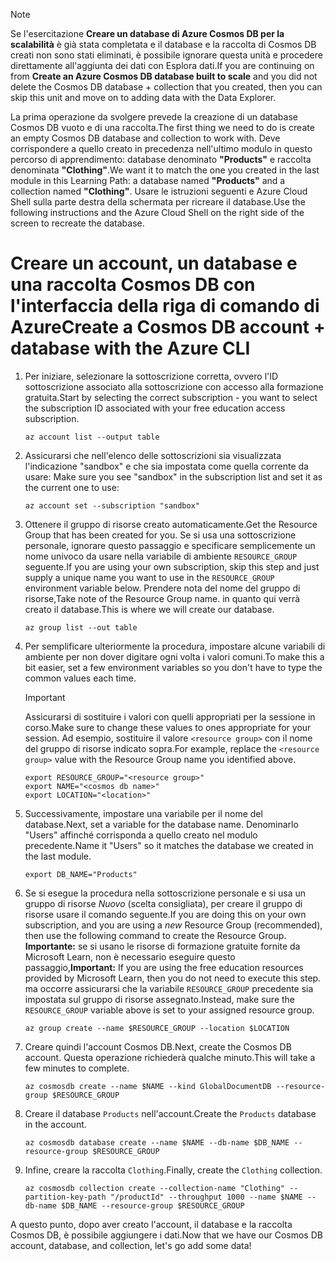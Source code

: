> [!NOTE]
> <span data-ttu-id="6671c-101">Se l'esercitazione **Creare un database di Azure Cosmos DB per la scalabilità** è già stata completata e il database e la raccolta di Cosmos DB creati non sono stati eliminati, è possibile ignorare questa unità e procedere direttamente all'aggiunta dei dati con Esplora dati.</span><span class="sxs-lookup"><span data-stu-id="6671c-101">If you are continuing on from **Create an Azure Cosmos DB database built to scale** and you did not delete the Cosmos DB database + collection that you created, then you can skip this unit and move on to adding data with the Data Explorer.</span></span>

<span data-ttu-id="6671c-102">La prima operazione da svolgere prevede la creazione di un database Cosmos DB vuoto e di una raccolta.</span><span class="sxs-lookup"><span data-stu-id="6671c-102">The first thing we need to do is create an empty Cosmos DB database and collection to work with.</span></span> <span data-ttu-id="6671c-103">Deve corrispondere a quello creato in precedenza nell'ultimo modulo in questo percorso di apprendimento: database denominato **"Products"** e raccolta denominata **"Clothing"**.</span><span class="sxs-lookup"><span data-stu-id="6671c-103">We want it to match the one you created in the last module in this Learning Path: a database named **"Products"** and a collection named **"Clothing"**.</span></span> <span data-ttu-id="6671c-104">Usare le istruzioni seguenti e Azure Cloud Shell sulla parte destra della schermata per ricreare il database.</span><span class="sxs-lookup"><span data-stu-id="6671c-104">Use the following instructions and the Azure Cloud Shell on the right side of the screen to recreate the database.</span></span>

# <a name="create-a-cosmos-db-account--database-with-the-azure-cli"></a><span data-ttu-id="6671c-105">Creare un account, un database e una raccolta Cosmos DB con l'interfaccia della riga di comando di Azure</span><span class="sxs-lookup"><span data-stu-id="6671c-105">Create a Cosmos DB account + database with the Azure CLI</span></span>

1. <span data-ttu-id="6671c-106">Per iniziare, selezionare la sottoscrizione corretta, ovvero l'ID sottoscrizione associato alla sottoscrizione con accesso alla formazione gratuita.</span><span class="sxs-lookup"><span data-stu-id="6671c-106">Start by selecting the correct subscription - you want to select the subscription ID associated with your free education access subscription.</span></span>

    ```azurecli
    az account list --output table
    ```

1. <span data-ttu-id="6671c-107">Assicurarsi che nell'elenco delle sottoscrizioni sia visualizzata l'indicazione "sandbox" e che sia impostata come quella corrente da usare: <!-- TODO: get official name here --></span><span class="sxs-lookup"><span data-stu-id="6671c-107">Make sure you see "sandbox" in the subscription list and set it as the current one to use: <!-- TODO: get official name here --></span></span>

    ```azurecli
    az account set --subscription "sandbox"
    ```
    
1. <span data-ttu-id="6671c-108">Ottenere il gruppo di risorse creato automaticamente.</span><span class="sxs-lookup"><span data-stu-id="6671c-108">Get the Resource Group that has been created for you.</span></span> <span data-ttu-id="6671c-109">Se si usa una sottoscrizione personale, ignorare questo passaggio e specificare semplicemente un nome univoco da usare nella variabile di ambiente `RESOURCE_GROUP` seguente.</span><span class="sxs-lookup"><span data-stu-id="6671c-109">If you are using your own subscription, skip this step and just supply a unique name you want to use in the `RESOURCE_GROUP` environment variable below.</span></span> <span data-ttu-id="6671c-110">Prendere nota del nome del gruppo di risorse,</span><span class="sxs-lookup"><span data-stu-id="6671c-110">Take note of the Resource Group name.</span></span> <span data-ttu-id="6671c-111">in quanto qui verrà creato il database.</span><span class="sxs-lookup"><span data-stu-id="6671c-111">This is where we will create our database.</span></span> <!-- Do we get a token for this? -->

    ```azurecli
    az group list --out table
    ```

1. <span data-ttu-id="6671c-112">Per semplificare ulteriormente la procedura, impostare alcune variabili di ambiente per non dover digitare ogni volta i valori comuni.</span><span class="sxs-lookup"><span data-stu-id="6671c-112">To make this a bit easier, set a few environment variables so you don't have to type the common values each time.</span></span> 

    > [!IMPORTANT]
    > <span data-ttu-id="6671c-113">Assicurarsi di sostituire i valori con quelli appropriati per la sessione in corso.</span><span class="sxs-lookup"><span data-stu-id="6671c-113">Make sure to change these values to ones appropriate for your session.</span></span> <span data-ttu-id="6671c-114">Ad esempio, sostituire il valore `<resource group>` con il nome del gruppo di risorse indicato sopra.</span><span class="sxs-lookup"><span data-stu-id="6671c-114">For example, replace the `<resource group>` value with the Resource Group name you identified above.</span></span>

    ```azurecli
    export RESOURCE_GROUP="<resource group>"
    export NAME="<cosmos db name>"
    export LOCATION="<location>"
    ```
    
1. <span data-ttu-id="6671c-115">Successivamente, impostare una variabile per il nome del database.</span><span class="sxs-lookup"><span data-stu-id="6671c-115">Next, set a variable for the database name.</span></span> <span data-ttu-id="6671c-116">Denominarlo "Users" affinché corrisponda a quello creato nel modulo precedente.</span><span class="sxs-lookup"><span data-stu-id="6671c-116">Name it "Users" so it matches the database we created in the last module.</span></span>

    ```azurecli
    export DB_NAME="Products"
    ```
    
1. <span data-ttu-id="6671c-117">Se si esegue la procedura nella sottoscrizione personale e si usa un gruppo di risorse _Nuovo_ (scelta consigliata), per creare il gruppo di risorse usare il comando seguente.</span><span class="sxs-lookup"><span data-stu-id="6671c-117">If you are doing this on your own subscription, and you are using a _new_ Resource Group (recommended), then use the following command to create the Resource Group.</span></span> <span data-ttu-id="6671c-118">**Importante:** se si usano le risorse di formazione gratuite fornite da Microsoft Learn, non è necessario eseguire questo passaggio,</span><span class="sxs-lookup"><span data-stu-id="6671c-118">**Important:** If you are using the free education resources provided by Microsoft Learn, then you do not need to execute this step.</span></span> <span data-ttu-id="6671c-119">ma occorre assicurarsi che la variabile `RESOURCE_GROUP` precedente sia impostata sul gruppo di risorse assegnato.</span><span class="sxs-lookup"><span data-stu-id="6671c-119">Instead, make sure the `RESOURCE_GROUP` variable above is set to your assigned resource group.</span></span>

    ```azurecli
    az group create --name $RESOURCE_GROUP --location $LOCATION
    ```
    
1. <span data-ttu-id="6671c-120">Creare quindi l'account Cosmos DB.</span><span class="sxs-lookup"><span data-stu-id="6671c-120">Next, create the Cosmos DB account.</span></span> <span data-ttu-id="6671c-121">Questa operazione richiederà qualche minuto.</span><span class="sxs-lookup"><span data-stu-id="6671c-121">This will take a few minutes to complete.</span></span>

    ```azurecli
    az cosmosdb create --name $NAME --kind GlobalDocumentDB --resource-group $RESOURCE_GROUP
    ```
    
1. <span data-ttu-id="6671c-122">Creare il database `Products` nell'account.</span><span class="sxs-lookup"><span data-stu-id="6671c-122">Create the `Products` database in the account.</span></span>

    ```azurecli
    az cosmosdb database create --name $NAME --db-name $DB_NAME --resource-group $RESOURCE_GROUP
    ```
    
1. <span data-ttu-id="6671c-123">Infine, creare la raccolta `Clothing`.</span><span class="sxs-lookup"><span data-stu-id="6671c-123">Finally, create the `Clothing` collection.</span></span>

    ```azurecli
    az cosmosdb collection create --collection-name "Clothing" --partition-key-path "/productId" --throughput 1000 --name $NAME --db-name $DB_NAME --resource-group $RESOURCE_GROUP
    ```

<span data-ttu-id="6671c-124">A questo punto, dopo aver creato l'account, il database e la raccolta Cosmos DB, è possibile aggiungere i dati.</span><span class="sxs-lookup"><span data-stu-id="6671c-124">Now that we have our Cosmos DB account, database, and collection, let's go add some data!</span></span>